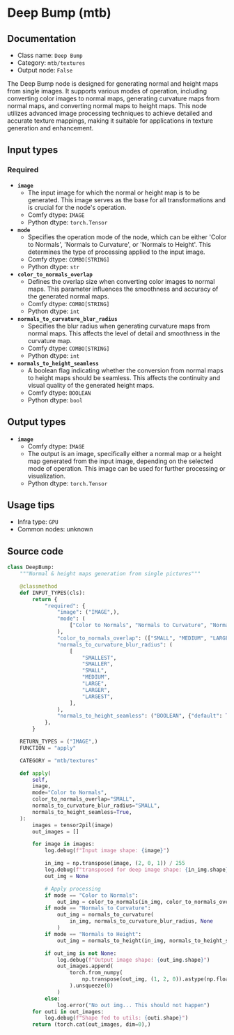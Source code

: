 # Deep Bump (mtb)
## Documentation
- Class name: `Deep Bump`
- Category: `mtb/textures`
- Output node: `False`

The Deep Bump node is designed for generating normal and height maps from single images. It supports various modes of operation, including converting color images to normal maps, generating curvature maps from normal maps, and converting normal maps to height maps. This node utilizes advanced image processing techniques to achieve detailed and accurate texture mappings, making it suitable for applications in texture generation and enhancement.
## Input types
### Required
- **`image`**
    - The input image for which the normal or height map is to be generated. This image serves as the base for all transformations and is crucial for the node's operation.
    - Comfy dtype: `IMAGE`
    - Python dtype: `torch.Tensor`
- **`mode`**
    - Specifies the operation mode of the node, which can be either 'Color to Normals', 'Normals to Curvature', or 'Normals to Height'. This determines the type of processing applied to the input image.
    - Comfy dtype: `COMBO[STRING]`
    - Python dtype: `str`
- **`color_to_normals_overlap`**
    - Defines the overlap size when converting color images to normal maps. This parameter influences the smoothness and accuracy of the generated normal maps.
    - Comfy dtype: `COMBO[STRING]`
    - Python dtype: `int`
- **`normals_to_curvature_blur_radius`**
    - Specifies the blur radius when generating curvature maps from normal maps. This affects the level of detail and smoothness in the curvature map.
    - Comfy dtype: `COMBO[STRING]`
    - Python dtype: `int`
- **`normals_to_height_seamless`**
    - A boolean flag indicating whether the conversion from normal maps to height maps should be seamless. This affects the continuity and visual quality of the generated height maps.
    - Comfy dtype: `BOOLEAN`
    - Python dtype: `bool`
## Output types
- **`image`**
    - Comfy dtype: `IMAGE`
    - The output is an image, specifically either a normal map or a height map generated from the input image, depending on the selected mode of operation. This image can be used for further processing or visualization.
    - Python dtype: `torch.Tensor`
## Usage tips
- Infra type: `GPU`
- Common nodes: unknown


## Source code
```python
class DeepBump:
    """Normal & height maps generation from single pictures"""

    @classmethod
    def INPUT_TYPES(cls):
        return {
            "required": {
                "image": ("IMAGE",),
                "mode": (
                    ["Color to Normals", "Normals to Curvature", "Normals to Height"],
                ),
                "color_to_normals_overlap": (["SMALL", "MEDIUM", "LARGE"],),
                "normals_to_curvature_blur_radius": (
                    [
                        "SMALLEST",
                        "SMALLER",
                        "SMALL",
                        "MEDIUM",
                        "LARGE",
                        "LARGER",
                        "LARGEST",
                    ],
                ),
                "normals_to_height_seamless": ("BOOLEAN", {"default": True}),
            },
        }

    RETURN_TYPES = ("IMAGE",)
    FUNCTION = "apply"

    CATEGORY = "mtb/textures"

    def apply(
        self,
        image,
        mode="Color to Normals",
        color_to_normals_overlap="SMALL",
        normals_to_curvature_blur_radius="SMALL",
        normals_to_height_seamless=True,
    ):
        images = tensor2pil(image)
        out_images = []

        for image in images:
            log.debug(f"Input image shape: {image}")

            in_img = np.transpose(image, (2, 0, 1)) / 255
            log.debug(f"transposed for deep image shape: {in_img.shape}")
            out_img = None

            # Apply processing
            if mode == "Color to Normals":
                out_img = color_to_normals(in_img, color_to_normals_overlap, None)
            if mode == "Normals to Curvature":
                out_img = normals_to_curvature(
                    in_img, normals_to_curvature_blur_radius, None
                )
            if mode == "Normals to Height":
                out_img = normals_to_height(in_img, normals_to_height_seamless, None)

            if out_img is not None:
                log.debug(f"Output image shape: {out_img.shape}")
                out_images.append(
                    torch.from_numpy(
                        np.transpose(out_img, (1, 2, 0)).astype(np.float32)
                    ).unsqueeze(0)
                )
            else:
                log.error("No out img... This should not happen")
        for outi in out_images:
            log.debug(f"Shape fed to utils: {outi.shape}")
        return (torch.cat(out_images, dim=0),)

```
